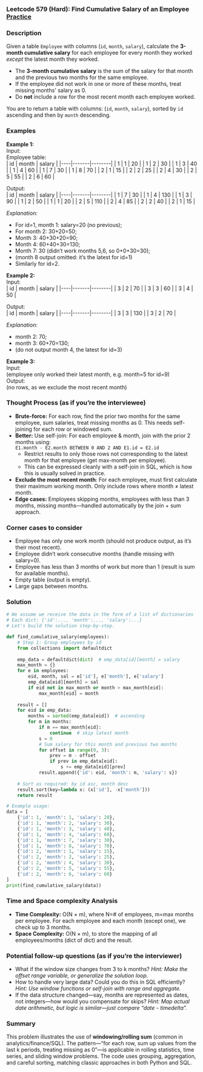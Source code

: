 ### Leetcode 579 (Hard): Find Cumulative Salary of an Employee [Practice](https://leetcode.com/problems/find-cumulative-salary-of-an-employee)

### Description  
Given a table `Employee` with columns (`id`, `month`, `salary`), calculate the **3-month cumulative salary** for each employee for every month they worked *except* the latest month they worked.  
- The **3-month cumulative salary** is the sum of the salary for that month and the previous two months for the same employee.  
- If the employee did not work in one or more of these months, treat missing months' salary as 0.
- Do **not** include a row for the most recent month each employee worked.

You are to return a table with columns: (`id`, `month`, `salary`), sorted by `id` ascending and then by `month` descending.

### Examples  

**Example 1:**  
Input:  
Employee table:  
| id | month | salary |
|----|-------|--------|
| 1  | 1     | 20     |
| 1  | 2     | 30     |
| 1  | 3     | 40     |
| 1  | 4     | 60     |
| 1  | 7     | 30     |
| 1  | 8     | 70     |
| 2  | 1     | 15     |
| 2  | 2     | 25     |
| 2  | 4     | 30     |
| 2  | 5     | 55     |
| 2  | 6     | 60     |

Output:  
| id | month | salary |
|----|-------|--------|
| 1  | 7     | 30     |
| 1  | 4     | 130    |
| 1  | 3     | 90     |
| 1  | 2     | 50     |
| 1  | 1     | 20     |
| 2  | 5     | 110    |
| 2  | 4     | 85     |
| 2  | 2     | 40     |
| 2  | 1     | 15     |

*Explanation:*  
- For id=1, month 1: salary=20 (no previous);
- For month 2: 30+20=50;
- Month 3: 40+30+20=90;
- Month 4: 60+40+30=130;
- Month 7: 30 (didn’t work months 5,6, so 0+0+30=30);
- (month 8 output omitted: it’s the latest for id=1)
- Similarly for id=2.

**Example 2:**  
Input:  
| id | month | salary |
|----|-------|--------|
| 3  | 2     | 70     |
| 3  | 3     | 60     |
| 3  | 4     | 50     |

Output:  
| id | month | salary |
|----|-------|--------|
| 3  | 3     | 130    |
| 3  | 2     | 70     |

*Explanation:*  
- month 2: 70;
- month 3: 60+70=130;
- (do not output month 4, the latest for id=3)

**Example 3:**  
Input:  
(employee only worked their latest month, e.g. month=5 for id=9)  
Output:  
(no rows, as we exclude the most recent month)

### Thought Process (as if you’re the interviewee)  
- **Brute-force:** For each row, find the prior two months for the same employee, sum salaries, treat missing months as 0. This needs self-joining for each row or windowed sum.
- **Better:** Use self-join: For each employee & month, join with the prior 2 months using:  
   `E1.month - E2.month BETWEEN 0 AND 2 AND E1.id = E2.id`  
  - Restrict results to only those rows not corresponding to the latest month for that employee (get max-month per employee).
  - This can be expressed cleanly with a self-join in SQL, which is how this is usually solved in practice.
- **Exclude the most recent month**: For each employee, must first calculate their maximum working month. Only include rows where month ≠ latest month.
- **Edge cases:** Employees skipping months, employees with less than 3 months, missing months—handled automatically by the join + sum approach.

### Corner cases to consider  
- Employee has only one work month (should not produce output, as it’s their most recent).
- Employee didn’t work consecutive months (handle missing with salary=0).
- Employee has less than 3 months of work but more than 1 (result is sum for available months).
- Empty table (output is empty).
- Large gaps between months.

### Solution

```python
# We assume we receive the data in the form of a list of dictionaries
# Each dict: {'id':..., 'month':..., 'salary':...}
# Let's build the solution step-by-step.

def find_cumulative_salary(employees):
    # Step 1: Group employees by id
    from collections import defaultdict
    
    emp_data = defaultdict(dict)  # emp_data[id][month] = salary
    max_month = {}
    for e in employees:
        eid, month, sal = e['id'], e['month'], e['salary']
        emp_data[eid][month] = sal
        if eid not in max_month or month > max_month[eid]:
            max_month[eid] = month
            
    result = []
    for eid in emp_data:
        months = sorted(emp_data[eid])  # ascending
        for m in months:
            if m == max_month[eid]:
                continue  # skip latest month
            s = 0
            # Sum salary for this month and previous two months
            for offset in range(0, 3):
                prev = m - offset
                if prev in emp_data[eid]:
                    s += emp_data[eid][prev]
            result.append({'id': eid, 'month': m, 'salary': s})
    
    # Sort as required: by id asc, month desc
    result.sort(key=lambda x: (x['id'], -x['month']))
    return result

# Example usage:
data = [
    {'id': 1, 'month': 1, 'salary': 20},
    {'id': 1, 'month': 2, 'salary': 30},
    {'id': 1, 'month': 3, 'salary': 40},
    {'id': 1, 'month': 4, 'salary': 60},
    {'id': 1, 'month': 7, 'salary': 30},
    {'id': 1, 'month': 8, 'salary': 70},
    {'id': 2, 'month': 1, 'salary': 15},
    {'id': 2, 'month': 2, 'salary': 25},
    {'id': 2, 'month': 4, 'salary': 30},
    {'id': 2, 'month': 5, 'salary': 55},
    {'id': 2, 'month': 6, 'salary': 60}
]
print(find_cumulative_salary(data))
```

### Time and Space complexity Analysis  

- **Time Complexity:** O(N × m), where N=# of employees, m=max months per employee. For each employee and each month (except one), we check up to 3 months.
- **Space Complexity:** O(N × m), to store the mapping of all employees/months (dict of dict) and the result.

### Potential follow-up questions (as if you’re the interviewer)  

- What if the window size changes from 3 to k months?
  *Hint: Make the offset range variable, or generalize the solution loop.*
- How to handle very large data? Could you do this in SQL efficiently?
  *Hint: Use window functions or self-join with range and aggregate.*
- If the data structure changed—say, months are represented as dates, not integers—how would you compensate for skips?
  *Hint: Map actual date arithmetic, but logic is similar—just compare “date - timedelta”.*

### Summary
This problem illustrates the use of **windowing/rolling sum** (common in analytics/finance/SQL). The pattern—“for each row, sum up values from the last k periods, treating missing as 0”—is applicable in rolling statistics, time series, and sliding window problems. The code uses grouping, aggregation, and careful sorting, matching classic approaches in both Python and SQL.